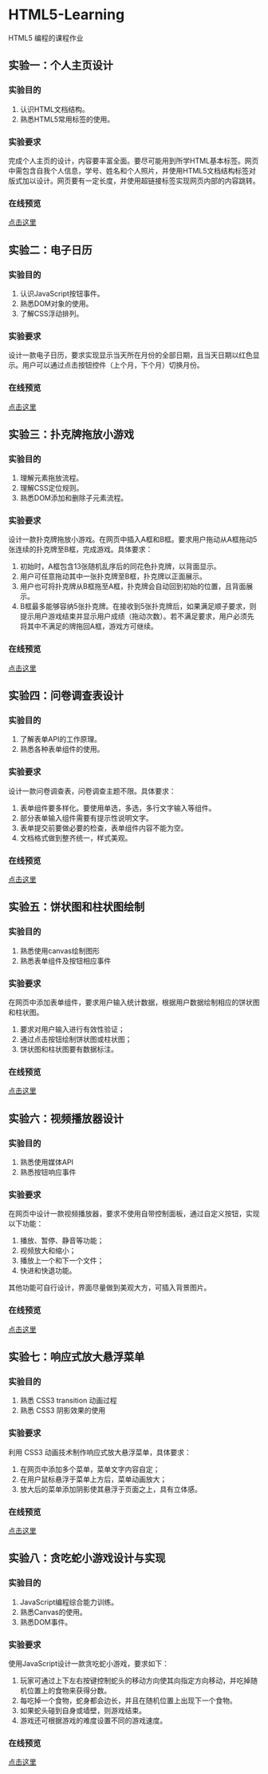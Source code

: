 # HTML5-Learning

HTML5 编程的课程作业

## 实验一：个人主页设计

### 实验目的

1. 认识HTML文档结构。
2. 熟悉HTML5常用标签的使用。

### 实验要求

完成个人主页的设计，内容要丰富全面。要尽可能用到所学HTML基本标签。网页中需包含自我个人信息，学号、姓名和个人照片，并使用HTML5文档结构标签对版式加以设计。网页要有一定长度，并使用超链接标签实现网页内部的内容跳转。

### 在线预览

[点击这里](https://slenderdata.github.io/HTML5-Learning/Experiment-1/MyHomePage.html)

## 实验二：电子日历

### 实验目的

1. 认识JavaScript按钮事件。
2. 熟悉DOM对象的使用。
3. 了解CSS浮动排列。

### 实验要求

设计一款电子日历，要求实现显示当天所在月份的全部日期，且当天日期以红色显示。用户可以通过点击按钮控件（上个月，下个月）切换月份。

### 在线预览

[点击这里](https://slenderdata.github.io/HTML5-Learning/Experiment-2/Calendar.html)

## 实验三：扑克牌拖放小游戏

### 实验目的

1. 理解元素拖放流程。
2. 理解CSS定位规则。
3. 熟悉DOM添加和删除子元素流程。

### 实验要求

设计一款扑克牌拖放小游戏。在网页中插入A框和B框。要求用户拖动从A框拖动5张连续的扑克牌至B框，完成游戏。具体要求：

1. 初始时，A框包含13张随机乱序后的同花色扑克牌，以背面显示。
2. 用户可任意拖动其中一张扑克牌至B框，扑克牌以正面展示。
3. 用户也可将扑克牌从B框拖至A框，扑克牌会自动回到初始的位置，且背面展示。
4. B框最多能够容纳5张扑克牌。在接收到5张扑克牌后，如果满足顺子要求，则提示用户游戏结束并显示用户成绩（拖动次数）。若不满足要求，用户必须先将其中不满足的牌拖回A框，游戏方可继续。

### 在线预览

[点击这里](https://slenderdata.github.io/HTML5-Learning/Experiment-3/Poker.html)

## 实验四：问卷调查表设计

### 实验目的

1. 了解表单API的工作原理。
2. 熟悉各种表单组件的使用。

### 实验要求

设计一款问卷调查表，问卷调查主题不限。具体要求：

1. 表单组件要多样化。要使用单选，多选，多行文字输入等组件。
2. 部分表单输入组件需要有提示性说明文字。
3. 表单提交前要做必要的检查，表单组件内容不能为空。
4. 文档格式做到整齐统一，样式美观。

### 在线预览

[点击这里](https://slenderdata.github.io/HTML5-Learning/Experiment-4/Poop.html)

## 实验五：饼状图和柱状图绘制

### 实验目的

1. 熟悉使用canvas绘制图形
2. 熟悉表单组件及按钮相应事件

### 实验要求

在网页中添加表单组件，要求用户输入统计数据，根据用户数据绘制相应的饼状图和柱状图。

1. 要求对用户输入进行有效性验证；
2. 通过点击按钮绘制饼状图或柱状图；
3. 饼状图和柱状图要有数据标注。

### 在线预览

[点击这里](https://slenderdata.github.io/HTML5-Learning/Experiment-5/CanvasChart.html)

## 实验六：视频播放器设计

### 实验目的

1. 熟悉使用媒体API
2. 熟悉按钮响应事件

### 实验要求

在网页中设计一款视频播放器，要求不使用自带控制面板，通过自定义按钮，实现以下功能：

1. 播放、暂停、静音等功能；
2. 视频放大和缩小；
3. 播放上一个和下一个文件；
4. 快进和快退功能。

其他功能可自行设计，界面尽量做到美观大方，可插入背景图片。

### 在线预览

[点击这里](https://slenderdata.github.io/HTML5-Learning/Experiment-6/VideoPlayer.html)

## 实验七：响应式放大悬浮菜单

### 实验目的

1. 熟悉 CSS3 transition 动画过程
2. 熟悉 CSS3 阴影效果的使用

### 实验要求

利用 CSS3 动画技术制作响应式放大悬浮菜单，具体要求：

1. 在网页中添加多个菜单，菜单文字内容自定；
2. 在用户鼠标悬浮于菜单上方后，菜单动画放大；
3. 放大后的菜单添加阴影使其悬浮于页面之上，具有立体感。

### 在线预览

[点击这里](https://slenderdata.github.io/HTML5-Learning/Experiment-7/CSS3Menu.html)

## 实验八：贪吃蛇小游戏设计与实现

### 实验目的

1. JavaScript编程综合能力训练。
2. 熟悉Canvas的使用。
3. 熟悉DOM事件。

### 实验要求

使用JavaScript设计一款贪吃蛇小游戏，要求如下：

1. 玩家可通过上下左右按键控制蛇头的移动方向使其向指定方向移动，并吃掉随机位置上的食物来获得分数。
2. 每吃掉一个食物，蛇身都会边长，并且在随机位置上出现下一个食物。
3. 如果蛇头碰到自身或墙壁，则游戏结束。
4. 游戏还可根据游戏的难度设置不同的游戏速度。

### 在线预览

[点击这里](https://slenderdata.github.io/HTML5-Learning/Experiment-8/GluttonousSnake.html)
